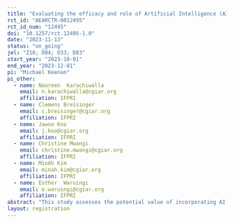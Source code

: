 ```yaml
---
title: "Evaluating the efficacy and role of Artificial Intelligence (AI) in policy making"
rct_id: "AEARCTR-0012495"
rct_id_num: "12495"
doi: "10.1257/rct.12495-1.0"
date: "2023-11-13"
status: "on_going"
jel: "Z18; D04; O33; D83"
start_year: "2023-10-01"
end_year: "2023-12-01"
pi: "Michael Keenan"
pi_other:
  - name: Naureen  Karachiwalla
    email: n.karachiwalla@cgiar.org
    affiliation: IFPRI
  - name: Clemens Breisinger
    email: c.breisinger@cgiar.org
    affiliation: IFPRI
  - name: Jawoo Koo
    email: j.koo@cgiar.org
    affiliation: IFPRI
  - name: Christine Mwangi
    email: christine.mwangi@cgiar.org
    affiliation: IFPRI
  - name: MinAh Kim
    email: minah.kim@cgiar.org
    affiliation: IFPRI
  - name: Esther  Waruingi
    email: e.waruingi@cgiar.org
    affiliation: IFPRI
abstract: "This study assesses the potential value of incorporating AI-powered chatbots like ChatGPT in the agrifood systems policymaking process. The study focuses on the International Food Policy Research Institute's (IFPRI) Country Strategy Support Programs (CSSPs) in the Global South across twelve study countries (Egypt, Ethiopia, Kenya, Rwanda, Ghana, Malawi, Nigeria, India, Sudan, Tajikistan, Uganda and Bangladesh). The study will assess the quality and perceptions of policy notes in the context of relevant issues for development, as determined by IFPRI’s participating country offices. The study seeks to answer three research questions; 1) For policymakers, policy analysts, and other stakeholders in low- and middle-income countries, how does the perceived quality of and intended engagement with policy notes differ between policy notes written entirely by researchers and policy notes written primarily by generative AI bots?;  2) To what extent does the disclosure of the use of AI in writing policy notes influence policymakers’, policy analysts’, and other stakeholders' perceived quality of and intended engagement with policy notes?; 3) What are policymakers', policy analysts', and other stakeholders' beliefs about others’ perceptions of quality and intended engagement with AI-generated and human-written policy notes? "
layout: registration
---
```


